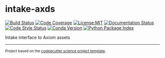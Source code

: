 intake-axds
==============================
[![Build Status](https://img.shields.io/github/actions/workflow/status/axiom-data-science/intake-axds/test.yaml?branch=main&logo=github&style=for-the-badge)](https://github.com/axiom-data-science/intake-axds/actions/workflows/test.yaml)
[![Code Coverage](https://img.shields.io/codecov/c/github/axiom-data-science/intake-axds.svg?style=for-the-badge)](https://codecov.io/gh/axiom-data-science/intake-axds)
[![License:MIT](https://img.shields.io/badge/License-MIT-green.svg?style=for-the-badge)](https://opensource.org/licenses/MIT)
[![Documentation Status](https://img.shields.io/readthedocs/intake-axds/latest.svg?style=for-the-badge)](https://intake-axds.readthedocs.io/en/latest/?badge=latest)
[![Code Style Status](https://img.shields.io/github/actions/workflow/status/axiom-data-science/intake-axds/linting.yaml?branch=main&label=Code%20Style&style=for-the-badge)](https://github.com/axiom-data-science/intake-axds/actions/workflows/linting.yaml)
[![Conda Version](https://img.shields.io/conda/vn/conda-forge/intake-axds.svg?style=for-the-badge)](https://anaconda.org/conda-forge/intake-axds)
[![Python Package Index](https://img.shields.io/pypi/v/intake-axds.svg?style=for-the-badge)](https://pypi.org/project/intake-axds)

Intake interface to Axiom assets

--------

<p><small>Project based on the <a target="_blank" href="https://github.com/jbusecke/cookiecutter-science-project">cookiecutter science project template</a>.</small></p>

